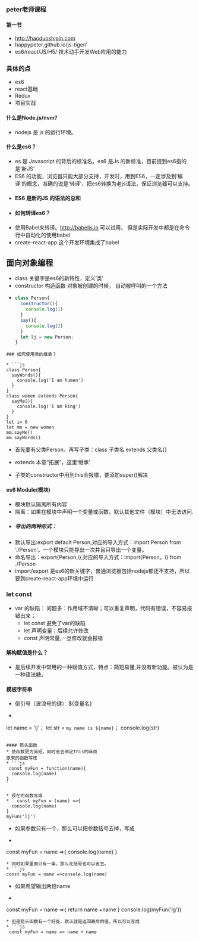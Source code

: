 ### peter老师课程

#### 第一节
* http://haoduoshipin.com
* happypeter.github.io/js-tiger/
* es6/react/JS/H5/ 技术动手开发Web应用的能力
### 具体的点
* es6
* react基础
* Redux
* 项目实战
#### 什么是Node.js/nvm?
* nodejs 是 js 的运行环境。
#### 什么是es6？
* es 是 Javascript 的背后的标准名。es6 是Js 的新标准，目前提到es6指的是‘新JS’
* ES6 的功能，浏览器只能大部分支持，开发时，用到ES6，一定涉及到’编译’的概念，准确的说是‘转译’，把es6转换为老js语法，保证浏览器可以支持。
* #### ES6 是新的JS 的语法的总和
* #### 如何转译es6？
* 使用Babel来转译。http://babeljs.io 可以试用，  但是实际开发中都是在命令行中自动化的使用babel
* create-react-app 这个开发环境集成了babel


## 面向对象编程
* class 关键字是es6的新特性，定义‘类’
* constructor 构造函数 对象被创建的时候， 自动被呼叫的一个方法
* ```js
  class Person{
    constructor(){
      console.log(1)
    }
    say(){
      console.log(2)
    }
    let lj = new Person;
  }
```
### 如何使用类的继承？

* ```js
class Person{
  sayWords(){
    console.log('I am humen')
  }
}
class women extends Person{
  sayMe(){
    console.log('I am king')
  }
}
let i= 0
let mm = new women
mm.sayMe()
mm.sayWords()
```
* 首先要有父类Person，再写子类：class 子类名 extends 父类名{}
* extends 本意“拓展”，这里‘继承’

* 子类的constructor中用到this会报错，要添加super()解决


#### es6 Module(模块)
* 模块默认隔离所有内容
* 隔离：如果在模块中声明一个变量或函数，默认其他文件（模块）中无法访问.
* ##### 导出的两种形式：
* 默认导出:export default Person,对应的导入方式：import Person from ‘./Person’。一个模块只能导出一次并且只导出一个变量。
* 命名导出：export{Person,i},对应的导入方式：import{Person，i} from ./Person
* import/export 是es6的新关键字，普通浏览器包括nodejs都还不支持，所以要到create-react-app环境中运行

### let const
* var 的缺陷：
  问题多：作用域不清晰；可以重复声明，代码有错误，不容易报错出来；
  * let const 避免了var的缺陷
  * let 声明变量；后续允许修改
  * const 声明常量,一旦修改就会报错
#### 解构赋值是什么？
* 是后续开发中常用的一种赋值方式，特点：简短易懂,并没有新功能。被认为是一种语法糖。

#### 模板字符串
* 倒引号（波浪号的键）  ${变量名}
* ```js
 let name = 'lj'；
let str = `my name is ${name}`；
console.log(str)
```

#### 箭头函数
* 使函数更为简短，同时省去绑定this的麻烦
原来的函数写成
* ```js
 const myFun = function(name){
  console.log(name)
}
`

* 现在的函数写成
* ` const myFun = (name) =>{
  console.log(name)
}
myFun('lj')
```
* 如果参数只有一个，那么可以把参数括号去掉，写成

* ```js
 const myFun = name =>{
  console.log(name)
}
```
* 同时如果里面只有一条，那么花括号也可以省去。
* ```js
const myFun = name =>console.log(name)
```
* 如果希望输出两倍name
* ```js
 const myFun = name =>{
  return name +name
}
console.log(myFun('lg'))
```
* 但是箭头函数有一个好处，默认就是返回最后的值，所以可以写成
* ```js
 const myFun = name => name + name
```
